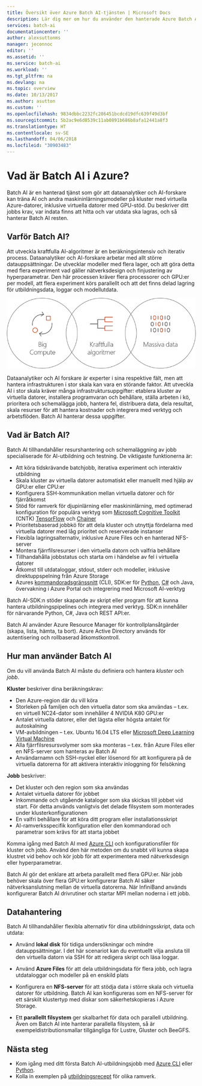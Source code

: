 ```yaml
---
title: Översikt över Azure Batch AI-tjänsten | Microsoft Docs
description: Lär dig mer om hur du använder den hanterade Azure Batch AI-tjänsten för att träna artificiell intelligens (AI) och andra maskininlärningsmodeller på kluster med GPU:er och CPU:er.
services: batch-ai
documentationcenter: ''
author: alexsuttonms
manager: jeconnoc
editor: ''
ms.assetid: ''
ms.service: batch-ai
ms.workload: ''
ms.tgt_pltfrm: na
ms.devlang: na
ms.topic: overview
ms.date: 10/13/2017
ms.author: asutton
ms.custom: ''
ms.openlocfilehash: 9834dbbc2232fc286451bcdcd19dfc639f49d3bf
ms.sourcegitcommit: 5b2ac9e6d8539c11ab0891b686b8afa12441a8f3
ms.translationtype: HT
ms.contentlocale: sv-SE
ms.lasthandoff: 04/06/2018
ms.locfileid: "30903483"
---
```

# <a name="what-is-batch-ai-in-azure"></a>Vad är Batch AI i Azure?
Batch AI är en hanterad tjänst som gör att dataanalytiker och AI-forskare kan träna AI och andra maskininlärningsmodeller på kluster med virtuella Azure-datorer, inklusive virtuella datorer med GPU-stöd. Du beskriver ditt jobbs krav, var indata finns att hitta och var utdata ska lagras, och så hanterar Batch AI resten.  
 
## <a name="why-batch-ai"></a>Varför Batch AI? 
Att utveckla kraftfulla AI-algoritmer är en beräkningsintensiv och iterativ process. Dataanalytiker och AI-forskare arbetar med allt större datauppsättningar. De utvecklar modeller med flera lager, och att göra detta med flera experiment vad gäller nätverksdesign och finjustering av hyperparametrar. Den här processen kräver flera processorer och GPU:er per modell, att flera experiment körs parallellt och att det finns delad lagring för utbildningsdata, loggar och modellutdata.   
 
![Batch AI-processen](media/overview/batchai-context.png)

Dataanalytiker och AI forskare är experter i sina respektive fält, men att hantera infrastrukturen i stor skala kan vara en störande faktor. Att utveckla AI i stor skala kräver många infrastruktursuppgifter: etablera kluster av virtuella datorer, installera programvaran och behållare, ställa arbeten i kö, prioritera och schemalägga jobb, hantera fel, distribuera data, dela resultat, skala resurser för att hantera kostnader och integrera med verktyg och arbetsflöden. Batch AI hanterar dessa uppgifter. 
 
## <a name="what-is-batch-ai"></a>Vad är Batch AI? 

Batch AI tillhandahåller resurshantering och schemaläggning av jobb specialiserade för AI-utbildning och testning. De viktigaste funktionerna är: 

* Att köra tidskrävande batchjobb, iterativa experiment och interaktiv utbildning 
* Skala kluster av virtuella datorer automatiskt eller manuellt med hjälp av GPU:er eller CPU:er 
* Konfigurera SSH-kommunikation mellan virtuella datorer och för fjärråtkomst 
* Stöd för ramverk för djupinlärning eller maskininlärning, med optimerad konfiguration för populära verktyg som [Microsoft Cognitive Toolkit](https://github.com/Microsoft/CNTK) (CNTK) [TensorFlow](https://www.tensorflow.org/) och [Chainer](https://chainer.org/) 
* Prioritetsbaserad jobbkö för att dela kluster och utnyttja fördelarna med virtuella datorer med låg prioritet och reserverade instanser  
* Flexibla lagringsalternativ, inklusive Azure Files och en hanterad NFS-server 
* Montera fjärrfilsresurser i den virtuella datorn och valfria behållare 
* Tillhandahålla jobbstatus och starta om i händelse av fel i virtuella datorer 
* Åtkomst till utdataloggar, stdout, stderr och modeller, inklusive direktuppspelning från Azure Storage 
* Azures [kommandoradsgränssnitt](/cli/azure) (CLI), SDK:er för [Python](https://github.com/Azure/azure-sdk-for-python), [C#](https://www.nuget.org/packages/Microsoft.Azure.Management.BatchAI/1.0.0-preview) och Java, övervakning i Azure Portal och integrering med Microsoft AI-verktyg 

Batch AI-SDK:n stöder skapande av skript eller program för att kunna hantera utbildningspipelines och integrera med verktyg. SDK:n innehåller för närvarande Python, C#, Java och REST API:er.  
 

Batch AI använder Azure Resource Manager för kontrollplansåtgärder (skapa, lista, hämta, ta bort). Azure Active Directory används för autentisering och rollbaserad åtkomstkontroll.  
 
## <a name="how-to-use-batch-ai"></a>Hur man använder Batch AI 

Om du vill använda Batch AI måste du definiera och hantera *kluster* och *jobb*. 

 
**Kluster** beskriver dina beräkningskrav: 
* Den Azure-region där du vill köra 
* Storleken på familjen och den virtuella dator som ska användas – t.ex. en virtuell NC24-dator som innehåller 4 NVIDIA K80 GPU:er 
* Antalet virtuella datorer, eller det lägsta eller högsta antalet för autoskalning 
* VM-avbildningen – t.ex. Ubuntu 16.04 LTS eller [Microsoft Deep Learning Virtual Machine](https://azuremarketplace.microsoft.com/marketplace/apps/microsoft-ads.dsvm-deep-learning)
* Alla fjärrfilsresursvolymer som ska monteras – t.ex. från Azure Files eller en NFS-server som hanteras av Batch AI 
* Användarnamn och SSH-nyckel eller lösenord för att konfigurera på de virtuella datorerna för att aktivera interaktiv inloggning för felsökning  
 

**Jobb** beskriver: 
* Det kluster och den region som ska användas 
* Antalet virtuella datorer för jobbet 
* Inkommande och utgående kataloger som ska skickas till jobbet vid start. För detta används vanligtvis det delade filsystem som monterades under klusterkonfigurationen 
* En valfri behållare för att köra ditt program eller installationsskript 
* AI-ramverksspecifik konfiguration eller den kommandorad och parametrar som krävs för att starta jobbet 
 

Komma igång med Batch AI med [Azure CLI](/cli/azure) och konfigurationsfiler för kluster och jobb. Använd den här metoden om du snabbt vill kunna skapa klustret vid behov och kör jobb för att experimentera med nätverksdesign eller hyperparametrar.  
 

Batch AI gör det enklare att arbeta parallellt med flera GPU:er. När jobb behöver skala över flera GPU:er konfigurerar Batch AI säker nätverksanslutning mellan de virtuella datorerna. När InfiniBand används konfigurerar Batch AI drivrutiner och startar MPI mellan noderna i ett jobb.  

## <a name="data-management"></a>Datahantering
Batch AI tillhandahåller flexibla alternativ för dina utbildningsskript, data och utdata:
  
* Använd **lokal disk** för tidiga undersökningar och mindre datauppsättningar. I det här scenariot kan du eventuellt vilja ansluta till den virtuella datorn via SSH för att redigera skript och läsa loggar. 

* Använd **Azure Files** för att dela utbildningsdata för flera jobb, och lagra utdataloggar och modeller på en enskild plats 

* Konfigurera en **NFS-server** för att stödja data i större skala och virtuella datorer för utbildning. Batch AI kan konfigureras som en NFS-server för ett särskilt klustertyp med diskar som säkerhetskopieras i Azure Storage. 
 
* Ett **parallellt filsystem** ger skalbarhet för data och parallell utbildning. Även om Batch AI inte hanterar parallella filsystem, så är exempeldistributionsmallar tillgängliga för Lustre, Gluster och BeeGFS.  

## <a name="next-steps"></a>Nästa steg

* Kom igång med ditt första Batch AI-utbildningsjobb med [Azure CLI](quickstart-cli.md) eller [Python](quickstart-python.md).
* Kolla in exemplen på [utbildningsrecept](https://github.com/Azure/BatchAI) för olika ramverk.

